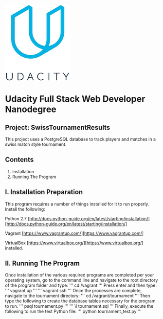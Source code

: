 ![Udacity Logo](/img/Udacity_200.png)

# Udacity Full Stack Web Developer Nanodegree

## Project: SwissTournamentResults

This project uses a PostgreSQL database to track players and matches in a swiss match style tournament.

## Contents

1.	Installation
2.	Running The Program

## I. 	Installation Preparation

This program requires a number of things installed for it to run properly.  Install the following:

Python 2.7 [http://docs.python-guide.org/en/latest/starting/installation/][http://docs.python-guide.org/en/latest/starting/installation/]

Vagrant [https://www.vagrantup.com/][https://www.vagrantup.com/]

VirtualBox [https://www.virtualbox.org/][https://www.virtualbox.org/] installed.

## II.	Running The Program

Once installation of the various required programs are completed per your operating system, go to the command line and navigate to the root directory of the program folder and type:
'''
cd /vagrant
'''
Press enter and then type:
'''
vagrant up
'''
'''
vagrant ssh
'''
Once the processes are complete, navigate to the tournament directory:
'''
cd /vagrant/tournament
'''
Then type the following to create the database tables necessary for the program to run.
'''
psql tournament.py
'''
'''
\i tournament.sql
'''
Finally, execute the following to run the test Python file:
'''
python tournament_test.py
'''


